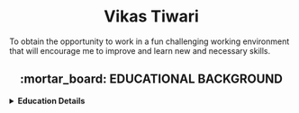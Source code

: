 <h1 align="center">Vikas Tiwari</h1>  

To obtain the opportunity to work in a fun challenging working environment that will encourage me to  improve and  learn new  and  necessary skills.  

<h2 align="center"> :mortar_board: EDUCATIONAL BACKGROUND </h2>

<details close="close">
  <summary><b>Education Details </b></summary>
  <ol><br/>
    <li>
     <b> 🔽 POST GRADUATION 🔽</b>
      </li>
    <br/>
    
| ***Degree/Qualification*** | ***Institute/School*** | ***Aggregate*** | ***Session*** |
| :------: | :------: | :------: | :------: |
| Master of Computer Applications | KIET Group of Institutions,Ghaziabad | 66.67 % | 2018-2021 |

<br/>
    <li>
     <b> 🔽GRADUATION 🔽</b>
      </li>
    <br/>
    
| ***Degree/Qualification*** | ***Institute/School*** | ***Aggregate*** | ***Session*** |
| :------: | :------: | :------: | :------: |
| Bachelor of Computer Applications | GLA University, Mathura | 6.10 CGPA | 2015-2018 |

<br/>
    <li>
     <b> 🔽INTERMEDIATE🔽</b>
      </li>
    <br/>  
    
| ***Degree/Qualification*** | ***Institute/School*** | ***Aggregate*** | ***Session*** |
| :------: | :------: | :------: | :------: |
| Intermediate | GOPIRAM PALIWAL INTER COLLEGE, ALIGARH | 52.60 % | 2015|

<br/>
    <li>
     <b> 🔽HIGH SCHOOL🔽</b>
      </li>
    <br/>
    
| ***Degree/Qualification*** | ***Institute/School*** | ***Aggregate*** | ***Session*** |
| :------: | :------: | :------: | :------: |
| High School | KAMLA UCHATTAR M. V. ALIGARH | 58.50 % | 2012|







~~~# EDUCATION :mortar_board:


### Master of Computer Applications
- KIET Group of Institutions,Ghaziabad  
  - 2018-2021


### Bachelor of Computer Applications  
- GLA University, Mathura  
  - 07/2015 - 06/2018 
  
  
### Intermediate  
- GOPIRAM PALIWAL INTER COLLEGE, ALIGARH  
  - 2015 
  
### High School  
 - KAMLA UCHATTAR M. V. ALIGARH
   - 2012    


## LANGUAGES 

 - HTML  
 - CSS  
 - C  
 - java
 

## SKILLS  
- Internet of Things  
- UNITY 3D 


## PROJECTS EXPOSURE  :bulb:

- Department Student Portal -(01/2018 - 05/2018)  
  - Technology, HTML & CSS WordPress CMS  
- Fire Fighting Robo -(01/2019 - 03/2019  
  - Technology: IOT, C  
- Infinite Runner 3D -(06/2020 - 12/2020)  
  - Technology: Unity, Maya, C# 


## WORKSHOP/SEMINAR  :pencil:

- Participated in Kalam Annual Project and Poster Technical Competition KAPP Tec- 2019) at **AKTU Level**.  
- Attended workshop on Cloud Computing.   
- Attended the guest lecture on cloud given by **Microsoft's CEO (Mr.Magnus Martensson)**.  
- Attended a workshop on Big Data & Hadoop  


## ACHIEVEMENTS  :trophy:

- Secured third position at National Project Completion **"Karmana"** held at KIET College.  
- Coordinator and member of Departmental Hobby club.  
- Coordinator in National Sports Fest **"Maitree"** at University Level.  

## PERSONAL DETAIL

**Name**:- Vikas Tiwari  
**(DOB)**:- DD/MM/YYYY  
**Blood Group**:- B+  
**Contact No**:- **********  
**Permanent Address**:- XXXXXXXXXXXXXXXYYYYYYYYYYYYYYZZZZZZZZZZZ  


## PARENTS DETAILS

**Father Name**:- XYZ  
**(DOB)**:- DD/MM/YYYY  
**Mother Name**:- XYZ  
**(DOB)**:- DD/MM/YYYY  







